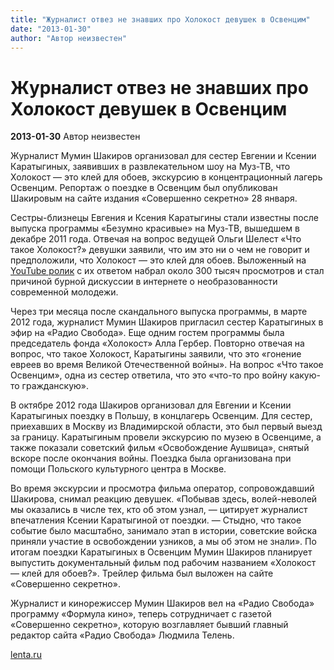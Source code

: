 ```yaml
---
title: "Журналист отвез не знавших про Холокост девушек в Освенцим"
date: "2013-01-30"
author: "Автор неизвестен"
---
```


# Журналист отвез не знавших про Холокост девушек в Освенцим

**2013-01-30** Автор неизвестен

Журналист Мумин Шакиров организовал для сестер Евгении и Ксении Каратыгиных, заявивших в развлекательном шоу на Муз-ТВ, что Холокост — это клей для обоев, экскурсию в концентрационный лагерь Освенцим. Репортаж о поездке в Освенцим был опубликован Шакировым на сайте издания «Совершенно секретно» 28 января.

Сестры-близнецы Евгения и Ксения Каратыгины стали известны после выпуска программы «Безумно красивые» на Муз-ТВ, вышедшем в декабре 2011 года. Отвечая на вопрос ведущей Ольги Шелест «Что такое Холокост?» девушки заявили, что им это ни о чем не говорит и предположили, что Холокост — это клей для обоев. Выложенный на [YouTube ролик](http://www.youtube.com/watch?v=V5gem6T7Wzk) с их ответом набрал около 300 тысяч просмотров и стал причиной бурной дискуссии в интернете о необразованности современной молодежи.

Через три месяца после скандального выпуска программы, в марте 2012 года, журналист Мумин Шакиров пригласил сестер Каратыгиных в эфир на «Радио Свобода». Еще одним гостем программы была председатель фонда «Холокост» Алла Гербер. Повторно отвечая на вопрос, что такое Холокост, Каратыгины заявили, что это «гонение евреев во время Великой Отечественной войны». На вопрос «Что такое Освенцим», одна из сестер ответила, что это «что-то про войну какую-то гражданскую».

В октябре 2012 года Шакиров организовал для Евгении и Ксении Каратыгиных поездку в Польшу, в концлагерь Освенцим. Для сестер, приехавших в Москву из Владимирской области, это был первый выезд за границу. Каратыгиным провели экскурсию по музею в Освенциме, а также показали советский фильм «Освобождение Аушвица», снятый вскоре после окончания войны. Поездка была организована при помощи Польского культурного центра в Москве.

Во время экскурсии и просмотра фильма оператор, сопровождавший Шакирова, снимал реакцию девушек. «Побывав здесь, волей-неволей мы оказались в числе тех, кто об этом узнал, — цитирует журналист впечатления Ксении Каратыгиной от поездки. — Стыдно, что такое событие было масштабно, занимало этап в истории, советские войска приняли участие в освобождении узников, а мы об этом не знали». По итогам поездки Каратыгиных в Освенцим Мумин Шакиров планирует выпустить документальный фильм под рабочим названием «Холокост — клей для обоев?». Трейлер фильма был выложен на сайте «Совершенно секретно».

Журналист и кинорежиссер Мумин Шакиров вел на «Радио Свобода» программу «Формула кино», теперь сотрудничает с газетой «Совершенно секретно», которую возглавляет бывший главный редактор сайта «Радио Свобода» Людмила Телень.

[lenta.ru](http://lenta.ru/)